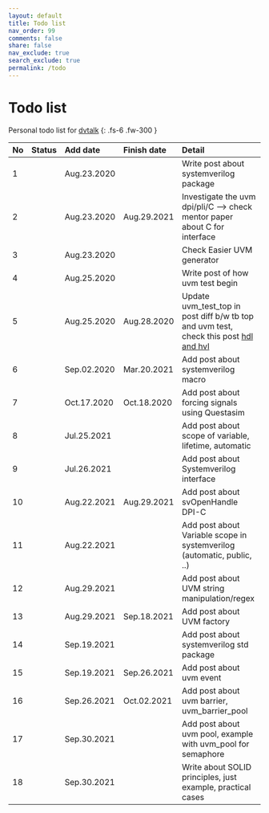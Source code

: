 ```yaml
---
layout: default
title: Todo list
nav_order: 99
comments: false
share: false
nav_exclude: true
search_exclude: true
permalink: /todo
---
```


# Todo list
Personal todo list for [dvtalk](https://dvtalk.me)
{: .fs-6 .fw-300 }

| No | Status      |Add date    | Finish date | Detail                                                                   |
|:---|:------------|:-----------|:------------|:-------------------------------------------------------------------------|
| 1  |             |Aug.23.2020 |             |Write post about systemverilog package                                    |
| 2  |             |Aug.23.2020 |Aug.29.2021  |Investigate the uvm dpi/pli/C --> check mentor paper about C for interface|
| 3  |             |Aug.23.2020 |             |Check Easier UVM generator                                                |
| 4  |             |Aug.25.2020 |             |Write post of how uvm test begin                                          |
| 5  |             |Aug.25.2020 |Aug.28.2020  |Update uvm_test_top in post diff b/w tb top and uvm test, check this post [hdl and hvl](https://www.techdesignforums.com/practice/technique/team-uvm-and-emulation-for-testbench-acceleration/)                |
| 6  |             |Sep.02.2020 |Mar.20.2021  |Add post about systemverilog macro                                        |
| 7  |             |Oct.17.2020 |Oct.18.2020  |Add post about forcing signals using Questasim                            |
| 8  |             |Jul.25.2021 |             |Add post about scope of variable, lifetime, automatic                     |
| 9  |             |Jul.26.2021 |             |Add post about Systemverilog interface                                    |
| 10 |             |Aug.22.2021 |Aug.29.2021  |Add post about svOpenHandle DPI-C                                         |
| 11 |             |Aug.22.2021 |             |Add post about Variable scope in systemverilog (automatic, public, ..)    |
| 12 |             |Aug.29.2021 |             |Add post about UVM string manipulation/regex                              |
| 13 |             |Aug.29.2021 |Sep.18.2021  |Add post about UVM factory                                                |
| 14 |             |Sep.19.2021 |             |Add post about systemverilog std package                                  |
| 15 |             |Sep.19.2021 |Sep.26.2021  |Add post about uvm event                                                  |
| 16 |             |Sep.26.2021 |Oct.02.2021  |Add post about uvm barrier, uvm_barrier_pool                              |
| 17 |             |Sep.30.2021 |             |Add post about uvm pool, example with uvm_pool for semaphore              |
| 18 |             |Sep.30.2021 |             |Write about SOLID principles, just example, practical cases               |

